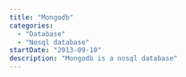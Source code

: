 ```yaml
---
title: "Mongodb"
categories:
  - "Database"
  - "Nosql database"
startDate: "2013-09-10"
description: "Mongodb is a nosql database"
---
```


